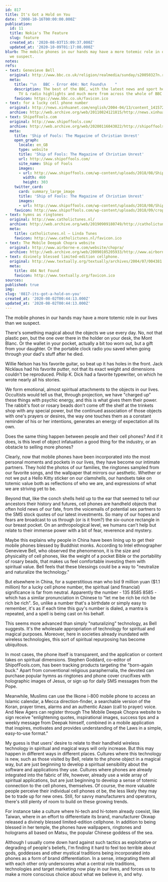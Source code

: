 ```yaml
---
id: 817
title: It's Got a Hold on You
date: '2008-10-16T00:00:00.000Z'
publication:
  id: 11
  title: Nokia's The Feature
  slug: feature
  created_at: '2020-08-03T15:09:37.000Z'
  updated_at: '2020-10-09T01:17:08.000Z'
blurb: The mobile phones in our hands may have a more totemic role in our lives than
  we suspect.
notes: 
refs:
- text: Genevieve Bell
  original: http://www.bbc.co.uk/religion/realmedia/sunday/s20050327n.ram
  meta:
    title: "\n   BBC - Error 404: Not Found\n    "
    description: The best of the BBC, with the latest news and sport headlines, weather,
      TV & radio highlights and much more from across the whole of BBC Online
    favicon: https://www.bbc.co.uk/favicon.ico
- text: for a lucky cell phone number
  original: http://news.xinhuanet.com/english/2004-04/13/content_1415725.htm
  archive: http://web.archive.org/web/20110824121815/http://news.xinhuanet.com/english/2004-04/13/content_1415725.htm
- text: ShipofFools.com
  original: http://www.shipoffools.com/
  archive: http://web.archive.org/web/20200116043022/http://shipoffools.com:80/
  meta:
    title: 'Ship of Fools: The Magazine of Christian Unrest'
    open_graph:
      locale: en_GB
      type: website
      title: 'Ship of Fools: The Magazine of Christian Unrest'
      url: http://www.shipoffools.com/
      site_name: Ship of Fools
      images:
      - url: http://www.shipoffools.com/wp-content/uploads/2018/08/ShipOfFools-Blue-Texture.png
        width: 460
        height: 303
    twitter_card:
      card: summary_large_image
      title: 'Ship of Fools: The Magazine of Christian Unrest'
      images:
      - url: http://www.shipoffools.com/wp-content/uploads/2018/08/ShipOfFools-Blue-Texture.png
    favicon: http://www.shipoffools.com/wp-content/uploads/2018/09/cropped-ShipOfFools-Blue-S-192x192.png
- text: hymns as ringtones
  original: http://www.catholictunes.nl/
  archive: http://web.archive.org/web/20190909180749/http://catholictunes.nl/
  meta:
    title: catholictunes.nl – Linda Tunes
    favicon: http://www.catholictunes.nl/favicon.ico
- text: The Mobile Deepak Chopra website
  original: http://www.airborne-e.com/website/chopra/
  archive: http://web.archive.org/web/20090105205933/http://www.airborne-e.com/website/chopra/
- text: divinely blessed limited-edition cellphone.
  original: http://www.textually.org/textually/archives/2004/07/004381.htm
  meta:
    title: 404 Not Found
    favicon: http://www.textually.org/favicon.ico
sources: 
published: true
img: 
slug: '0817-its-got-a-hold-on-you'
created_at: '2020-08-02T00:44:13.000Z'
updated_at: '2020-08-02T00:44:13.000Z'
---
```

The mobile phones in our hands may have a more totemic role in our lives than we suspect.

  
There's something magical about the objects we use every day. No, not that plastic pen, but the one over there in the holder on your desk, the Mont Blanc. Or the wallet in your pocket, actually a bit too worn out, but a gift from your daughter. Or the portable clock radio you saved when going through your dad's stuff after he died.

Willie Nelson has his favorite guitar, so beat up it has holes in the front. Jack Nicklaus had his favorite putter, not that its exact weight and dimensions couldn't be reproduced. Philip K. Dick had a favorite typewriter, on which he wrote nearly all his stories.

We form emotional, almost spiritual attachments to the objects in our lives. Occultists would tell us that, through projection, we have "charged up" these things with psychic energy, and this is what gives them their power. The rabbit's foot or rosary beads don't come off the shelf at the trinkets shop with any special power, but the continued association of those objects with one's prayers or desires, the way one touches them as a constant reminder of his or her intentions, generates an energy of expectation all its own.

Does the same thing happen between people and their cell phones? And if it does, is this level of object infatuation a good thing for the industry, or an obstacle to selling more phones?

Clearly, now that mobile phones have been incorporated into the most personal moments and pockets in our lives, they have become our intimate partners. They hold the photos of our families, the ringtones sampled from our favorite songs, and the wallpaper that mirrors our aesthetic. Whether or not we put a Hello Kitty sticker on our clamshells, our handsets take on totemic value both as reflections of who we are, and expressions of what we are striving yet to be.

Beyond that, like the conch shells held up to the ear that seemed to tell our ancestors their history and futures, cell phones are handheld objects that often hold news of our fate, from the voicemails of potential sex partners to the SMS stock quotes of our latest investments. So many of our hopes and fears are broadcast to us through (or is it from?) the six-ounce rectangle in our breast pocket. On an anthropological level, we humans can't help but relate to their immense power with a bit of fear, reverence and mystery.

Maybe this explains why people in China have been lining up to get their mobile phones blessed by Buddhist monks. According to Intel ethnographer Genevieve Bell, who observed the phenomenon, it is the size and physicality of cell phones, like the weight of a pocket Bible or the portability of rosary beads, that makes us feel comfortable investing them with spiritual value. Bell feels that these blessings could be a way to "neutralize and naturalize the technology."

But elsewhere in China, for a superstitious man who bid 9 million yuan ($1.1 million) for a lucky cell phone number, the spiritual (and financial) significance is far from neutral. Apparently the number - 135 8585 8585 - which has a similar pronunciation in Chinese to "let me be rich be rich be rich be rich". So, unlike a number that's a birthdate or simply easy to remember, it's as if each time this guy's number is dialed, a mantra is repeated, and a spell is being cast on his behalf.

This seems more advanced than simply "naturalizing" technology, as Bell suggests. It's the wholesale appropriation of technology for spiritual and magical purposes. Moreover, here in societies already inundated with wireless technologies, this sort of spiritual repurposing has become ubiquitous.

In most cases, the phone itself is transparent, and the application or content takes on spiritual dimensions. Stephen Goddard, co-editor of ShipofFools.com, has been tracking products targeting the "born-again buck." Apart from conventional religious paraphernalia, the devoted can purchase popular hymns as ringtones and phone cover crucifixes with holographic images of Jesus, or sign up for daily SMS messages from the Pope.

Meanwhile, Muslims can use the Ilkone i-800 mobile phone to access an Islamic calendar, a Mecca direction-finder, a searchable version of the Koran, prayer times, alarms and an authentic Azaan (call to prayer) voice. And New Agers can register through The Mobile Deepak Chopra website to sign receive "enlightening quotes, inspirational images, success tips and a weekly message from Deepak himself, combined in a mobile application that inspires, motivates and provides understanding of the Laws in a simple, easy-to-use format."

My guess is that users' desire to relate to their handheld wireless technology in spiritual and magical ways will only increase. But this may happen in different ways in different places. Cultures where this technology is new, such as those visited by Bell, relate to the phone object in a magical way, but are just beginning to develop a spiritual sensibility about the software and applications they use. Cultures where phones are already integrated into the fabric of life, however, already use a wide array of spiritual applications, but are just beginning to develop a sense of totemic connection to the cell phones, themselves. Of course, the more valuable people perceive their individual cell phones ot be, the less likely they may be to trade up for new ones. Still, for savvy manufacturers and operators, there's still plenty of room to build on these growing trends.

For instance take a culture where hi-tech and hi-totem already coexist, like Taiwan, where in an effort to differentiate its brand, manufacturer Okwap released a divinely blessed limited-edition cellphone. In addition to being blessed in her temple, the phones have wallpapers, ringtones and holograms all based on Matsu, the popular Chinese goddess of the sea.

Although I usually come down hard against such tactics as exploitative or degrading of people's beliefs, I'm finding it hard to feel too terrible about gods, goddesses and other mystical traditions being incorporated into phones as a form of brand differentiation. In a sense, integrating them all with each other only underscores what a central role traditions, technologies and target marketing now play in our lives, and forces us to make a more conscious choice about what we believe in, and why.
